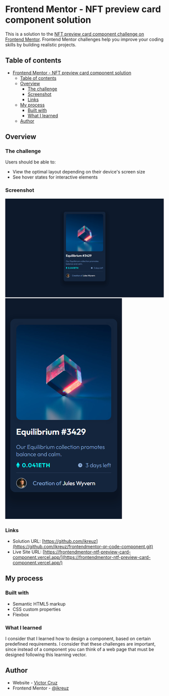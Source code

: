 # Frontend Mentor - NFT preview card component solution

This is a solution to the [NFT preview card component challenge on Frontend Mentor](https://www.frontendmentor.io/challenges/nft-preview-card-component-SbdUL_w0U). Frontend Mentor challenges help you improve your coding skills by building realistic projects. 

## Table of contents

- [Frontend Mentor - NFT preview card component solution](#frontend-mentor---nft-preview-card-component-solution)
  - [Table of contents](#table-of-contents)
  - [Overview](#overview)
    - [The challenge](#the-challenge)
    - [Screenshot](#screenshot)
    - [Links](#links)
  - [My process](#my-process)
    - [Built with](#built-with)
    - [What I learned](#what-i-learned)
  - [Author](#author)

## Overview

### The challenge

Users should be able to:

- View the optimal layout depending on their device's screen size
- See hover states for interactive elements

### Screenshot

![](./design/ntf_desktop.png)
![](./design/ntf_mobile.png)

### Links

- Solution URL: [https://github.com/ikreuz](https://github.com/ikreuz/frontendmentor-qr-code-component.git)
- Live Site URL: [https://frontendmentor-ntf-preview-card-component.vercel.app/](https://frontendmentor-ntf-preview-card-component.vercel.app/)

## My process

### Built with

- Semantic HTML5 markup
- CSS custom properties
- Flexbox

### What I learned

I consider that I learned how to design a component, based on certain predefined requirements. I consider that these challenges are important, since instead of a component you can think of a web page that must be designed following this learning vector.

## Author

- Website - [Victor Cruz](https://github.com/ikreuz/)
- Frontend Mentor - [@ikreuz](https://www.frontendmentor.io/profile/ikreuz)
